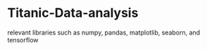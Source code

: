 # Titanic-Data-analysis
relevant libraries such as numpy,  pandas, matplotlib, seaborn, and tensorflow 
